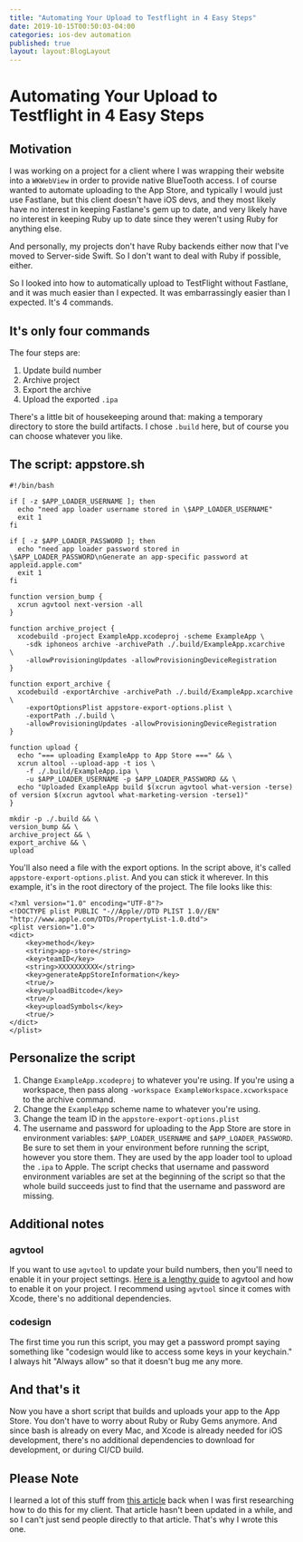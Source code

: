 ```yaml
---
title: "Automating Your Upload to Testflight in 4 Easy Steps"
date: 2019-10-15T00:50:03-04:00
categories: ios-dev automation
published: true
layout: layout:BlogLayout
---
```


# Automating Your Upload to Testflight in 4 Easy Steps

## Motivation

I was working on a project for a client where I was wrapping their website into a `WKWebView` in order to provide native BlueTooth access.
I of course wanted to automate uploading to the App Store, and typically I would just use Fastlane, but this client
doesn't have iOS devs, and they most likely have no interest in keeping Fastlane's gem up to date, and very likely have no interest in keeping
Ruby up to date since they weren't using Ruby for anything else.

And personally, my projects don't have Ruby backends either now that I've moved to Server-side Swift. So I don't want to deal with Ruby if possible, either.

So I looked into how to automatically upload to TestFlight without Fastlane, and it was much easier than I expected. It was embarrassingly easier than I expected. It's 4 commands.

## It's only four commands

The four steps are:

1. Update build number
2. Archive project
3. Export the archive
4. Upload the exported `.ipa`

There's a little bit of housekeeping around that: making a temporary directory to store the build artifacts. I chose `.build` here, but of course you can choose whatever you like.

## The script: appstore.sh

```
#!/bin/bash

if [ -z $APP_LOADER_USERNAME ]; then
  echo "need app loader username stored in \$APP_LOADER_USERNAME"
  exit 1
fi

if [ -z $APP_LOADER_PASSWORD ]; then
  echo "need app loader password stored in \$APP_LOADER_PASSWORD\nGenerate an app-specific password at appleid.apple.com"
  exit 1
fi

function version_bump {
  xcrun agvtool next-version -all
}

function archive_project {
  xcodebuild -project ExampleApp.xcodeproj -scheme ExampleApp \
    -sdk iphoneos archive -archivePath ./.build/ExampleApp.xcarchive  \
    -allowProvisioningUpdates -allowProvisioningDeviceRegistration
}

function export_archive {
  xcodebuild -exportArchive -archivePath ./.build/ExampleApp.xcarchive \
    -exportOptionsPlist appstore-export-options.plist \
    -exportPath ./.build \
    -allowProvisioningUpdates -allowProvisioningDeviceRegistration
}

function upload {
  echo "=== uploading ExampleApp to App Store ===" && \
  xcrun altool --upload-app -t ios \
    -f ./.build/ExampleApp.ipa \
    -u $APP_LOADER_USERNAME -p $APP_LOADER_PASSWORD && \
  echo "Uploaded ExampleApp build $(xcrun agvtool what-version -terse) of version $(xcrun agvtool what-marketing-version -terse1)"
}

mkdir -p ./.build && \
version_bump && \
archive_project && \
export_archive && \
upload
```

You'll also need a file with the export options. In the script above, it's called `appstore-export-options.plist`. And you can stick it wherever.
In this example, it's in the root directory of the project.
The file looks like this:

```
<?xml version="1.0" encoding="UTF-8"?>
<!DOCTYPE plist PUBLIC "-//Apple//DTD PLIST 1.0//EN" "http://www.apple.com/DTDs/PropertyList-1.0.dtd">
<plist version="1.0">
<dict>
    <key>method</key>
    <string>app-store</string>
    <key>teamID</key>
    <string>XXXXXXXXXX</string>
    <key>generateAppStoreInformation</key>
    <true/>
    <key>uploadBitcode</key>
    <true/>
    <key>uploadSymbols</key>
    <true/>
</dict>
</plist>
```

## Personalize the script

1. Change `ExampleApp.xcodeproj` to whatever you're using. If you're using a workspace, then pass along `-workspace ExampleWorkspace.xcworkspace` to the archive command.
1. Change the `ExampleApp` scheme name to whatever you're using.
1. Change the team ID in the `appstore-export-options.plist`
1. The username and password for uploading to the App Store are store in environment variables: `$APP_LOADER_USERNAME` and `$APP_LOADER_PASSWORD`.
   Be sure to set them in your environment before running the script, however you store them. They are used by the app loader tool to upload the `.ipa` to Apple.
   The script checks that username and password environment variables are set
   at the beginning of the script so that the whole build succeeds just to find that the username and password are missing.

## Additional notes

### agvtool

If you want to use `agvtool` to update your build numbers, then you'll need to enable it in your project settings.
[Here is a lengthy guide](https://medium.com/xcblog/agvtool-automating-ios-build-and-version-numbers-454cab6f1bbe) to agvtool and how to
enable it on your project. I recommend using `agvtool` since it comes with Xcode, there's no additional dependencies.

### codesign

The first time you run this script, you may get a password prompt saying something like "codesign would like to access some keys in your keychain."
I always hit "Always allow" so that it doesn't bug me any more.

## And that's it

Now you have a short script that builds and uploads your app to the App Store. You don't have to worry about Ruby or Ruby Gems anymore.
And since bash is already on every Mac, and Xcode is already needed for iOS development, there's no additional dependencies to download for development, or during CI/CD build.

## Please Note

I learned a lot of this stuff from [this article](https://medium.com/xcblog/xcodebuild-deploy-ios-app-from-command-line-c6defff0d8b8)
back when I was first researching how to do this for my client. That article hasn't been updated in a while, and so I can't just send people directly to that article.
That's why I wrote this one.
